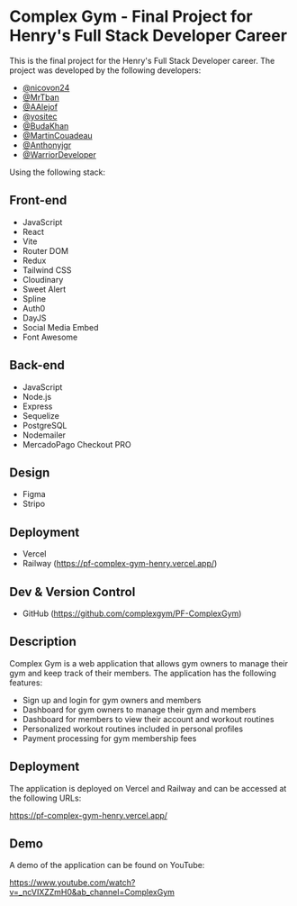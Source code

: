 # Complex Gym - Final Project for Henry's Full Stack Developer Career

This is the final project for the Henry's Full Stack Developer career. The project was developed by the following developers:

- [@nicovon24](https://github.com/nicovon24)
- [@MrTban](https://github.com/MrTban)
- [@AAlejof](https://github.com/AAlejof)
- [@yositec](https://github.com/yositec)
- [@BudaKhan](https://github.com/BudaKhan)
- [@MartinCouadeau](https://github.com/MartinCouadeau)
- [@Anthonyjgr](https://github.com/Anthonyjgr)
- [@WarriorDeveloper](https://github.com/WarriorDeveloper)

Using the following stack:

## Front-end
- JavaScript
- React
- Vite
- Router DOM
- Redux
- Tailwind CSS
- Cloudinary
- Sweet Alert
- Spline
- Auth0
- DayJS
- Social Media Embed
- Font Awesome

## Back-end
- JavaScript
- Node.js
- Express
- Sequelize
- PostgreSQL
- Nodemailer
- MercadoPago Checkout PRO

## Design
- Figma
- Stripo

## Deployment
- Vercel
- Railway (https://pf-complex-gym-henry.vercel.app/)

## Dev & Version Control
- GitHub (https://github.com/complexgym/PF-ComplexGym)

## Description

Complex Gym is a web application that allows gym owners to manage their gym and keep track of their members. The application has the following features:

- Sign up and login for gym owners and members
- Dashboard for gym owners to manage their gym and members
- Dashboard for members to view their account and workout routines
- Personalized workout routines included in personal profiles
- Payment processing for gym membership fees


## Deployment

The application is deployed on Vercel and Railway and can be accessed at the following URLs:

https://pf-complex-gym-henry.vercel.app/


## Demo

A demo of the application can be found on YouTube:

https://www.youtube.com/watch?v=_ncVIXZZmH0&ab_channel=ComplexGym
